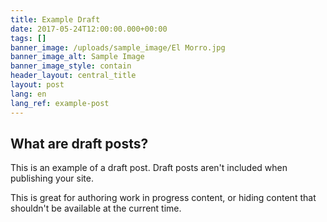 ```yaml
---
title: Example Draft
date: 2017-05-24T12:00:00.000+00:00
tags: []
banner_image: /uploads/sample_image/El Morro.jpg
banner_image_alt: Sample Image
banner_image_style: contain
header_layout: central_title
layout: post
lang: en
lang_ref: example-post
---
```

## What are draft posts?

This is an example of a draft post. Draft posts aren't included when publishing your site.

This is great for authoring work in progress content, or hiding content that shouldn't be available at the current time.
